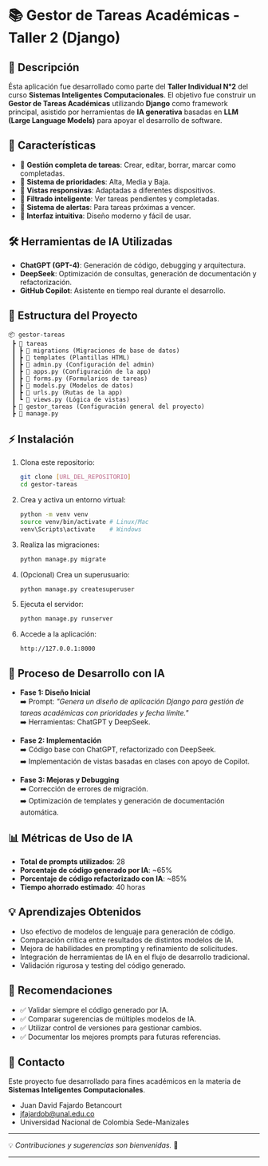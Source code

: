 # 📚 Gestor de Tareas Académicas - Taller 2 (Django)

## 📌 Descripción
Ésta aplicación fue desarrollado como parte del **Taller Individual N°2** del curso **Sistemas Inteligentes Computacionales**. El objetivo fue construir un **Gestor de Tareas Académicas** utilizando **Django** como framework principal, asistido por herramientas de **IA generativa** basadas en **LLM (Large Language Models)** para apoyar el desarrollo de software.

## 🚀 Características
- 🔹 **Gestión completa de tareas**: Crear, editar, borrar, marcar como completadas.
- 🔹 **Sistema de prioridades**: Alta, Media y Baja.
- 🔹 **Vistas responsivas**: Adaptadas a diferentes dispositivos.
- 🔹 **Filtrado inteligente**: Ver tareas pendientes y completadas.
- 🔹 **Sistema de alertas**: Para tareas próximas a vencer.
- 🔹 **Interfaz intuitiva**: Diseño moderno y fácil de usar.

## 🛠️ Herramientas de IA Utilizadas
- **ChatGPT (GPT-4)**: Generación de código, debugging y arquitectura.
- **DeepSeek**: Optimización de consultas, generación de documentación y refactorización.
- **GitHub Copilot**: Asistente en tiempo real durante el desarrollo.

## 📂 Estructura del Proyecto
```
📦 gestor-tareas
 ┣ 📂 tareas
 ┃ ┣ 📂 migrations (Migraciones de base de datos)
 ┃ ┣ 📂 templates (Plantillas HTML)
 ┃ ┣ 📜 admin.py (Configuración del admin)
 ┃ ┣ 📜 apps.py (Configuración de la app)
 ┃ ┣ 📜 forms.py (Formularios de tareas)
 ┃ ┣ 📜 models.py (Modelos de datos)
 ┃ ┣ 📜 urls.py (Rutas de la app)
 ┃ ┗ 📜 views.py (Lógica de vistas)
 ┣ 📂 gestor_tareas (Configuración general del proyecto)
 ┣ 📜 manage.py
```

## ⚡ Instalación
1. Clona este repositorio:
   ```bash
   git clone [URL_DEL_REPOSITORIO]
   cd gestor-tareas
   ```
2. Crea y activa un entorno virtual:
   ```bash
   python -m venv venv
   source venv/bin/activate # Linux/Mac
   venv\Scripts\activate    # Windows
   ```
3. Realiza las migraciones:
   ```bash
   python manage.py migrate
   ```
4. (Opcional) Crea un superusuario:
   ```bash
   python manage.py createsuperuser
   ```
5. Ejecuta el servidor:
   ```bash
   python manage.py runserver
   ```
6. Accede a la aplicación:
   ```
   http://127.0.0.1:8000
   ```

## 🧠 Proceso de Desarrollo con IA
- **Fase 1: Diseño Inicial**  
  ➡️ Prompt: *"Genera un diseño de aplicación Django para gestión de tareas académicas con prioridades y fecha límite."*  
  ➡️ Herramientas: ChatGPT y DeepSeek.

- **Fase 2: Implementación**  
  ➡️ Código base con ChatGPT, refactorizado con DeepSeek.  
  ➡️ Implementación de vistas basadas en clases con apoyo de Copilot.

- **Fase 3: Mejoras y Debugging**  
  ➡️ Corrección de errores de migración.  
  ➡️ Optimización de templates y generación de documentación automática.

## 📊 Métricas de Uso de IA
- **Total de prompts utilizados**: 28
- **Porcentaje de código generado por IA**: ~65%
- **Porcentaje de código refactorizado con IA**: ~85%
- **Tiempo ahorrado estimado**: 40 horas

## 💡 Aprendizajes Obtenidos
- Uso efectivo de modelos de lenguaje para generación de código.
- Comparación crítica entre resultados de distintos modelos de IA.
- Mejora de habilidades en prompting y refinamiento de solicitudes.
- Integración de herramientas de IA en el flujo de desarrollo tradicional.
- Validación rigurosa y testing del código generado.

## 🌟 Recomendaciones
- ✅ Validar siempre el código generado por IA.
- ✅ Comparar sugerencias de múltiples modelos de IA.
- ✅ Utilizar control de versiones para gestionar cambios.
- ✅ Documentar los mejores prompts para futuras referencias.

## 📧 Contacto
Este proyecto fue desarrollado para fines académicos en la materia de **Sistemas Inteligentes Computacionales**.  
- Juan David Fajardo Betancourt
- jfajardob@unal.edu.co
- Universidad Nacional de Colombia Sede-Manizales

---
💡 *Contribuciones y sugerencias son bienvenidas.* 🚀

---
